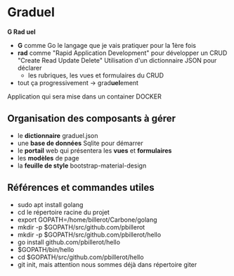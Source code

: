 # Graduel

**G Rad uel**
- **G** comme Go le langage que je vais pratiquer pour la 1ère fois
- **rad** comme "Rapid Application Development"
  pour développer un CRUD "Create Read Update Delete"
  Utilisation d'un dictionnaire JSON pour déclarer 
  - les rubriques, les vues et formulaires du CRUD
- tout ça progressivement -> grad**uel**ement

Application qui sera mise dans un container DOCKER

## Organisation des composants à gérer

- le **dictionnaire** graduel.json
- une **base de données** Sqlite pour démarrer
- le **portail** web qui présentera les **vues** et **formulaires**
- les **modèles** de page 
- la **feuille de style** bootstrap-material-design

## Références et commandes utiles

- sudo apt install golang
- cd le répertoire racine du projet
- export GOPATH=/home/billerot/Carbone/golang
- mkdir -p $GOPATH/src/github.com/pbillerot
- mkdir -p $GOPATH/src/github.com/pbillerot/hello
- go install github.com/pbillerot/hello
- $GOPATH/bin/hello
- cd $GOPATH/src/github.com/pbillerot/hello
- git init, mais attention nous sommes déjà dans répertoire giter

